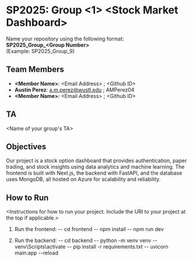 # SP2025: Group &lt;1&gt; &lt;Stock Market Dashboard&gt;

Name your repository using the following format:  
**SP2025_Group_&lt;Group Number&gt;**  
(Example: SP2025_Group_9)

## Team Members
- **&lt;Member Name&gt;**: &lt;Email Address&gt; ; &lt;Github ID&gt;
- **Austin Perez**: a.m.perez@wustl.edu ; AMPerez04
- **&lt;Member Name&gt;**: &lt;Email Address&gt; ; &lt;Github ID&gt;

## TA
&lt;Name of your group's TA&gt;

## Objectives
Our project is a stock option dashboard that provides authentication, paper trading, and stock insights using data analytics and machine learning. The frontend is built with Next.js, the backend with FastAPI, and the database uses MongoDB, all hosted on Azure for scalability and reliability.


## How to Run
&lt;Instructions for how to run your project. Include the URI to your project at the top if applicable.&gt;

1. Run the frontend:
-- cd frontend
-- npm install
-- npm run dev

2. Run the backend:
-- cd backend
-- python -m venv venv
-- venv\Scripts\activate
-- pip install -r requirements.txt
-- uvicorn main:app --reload

